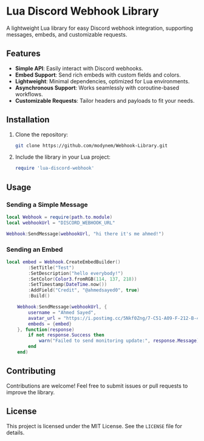 # Lua Discord Webhook Library

A lightweight Lua library for easy Discord webhook integration, supporting messages, embeds, and customizable requests.

## Features

- **Simple API**: Easily interact with Discord webhooks.
- **Embed Support**: Send rich embeds with custom fields and colors.
- **Lightweight**: Minimal dependencies, optimized for Lua environments.
- **Asynchronous Support**: Works seamlessly with coroutine-based workflows.
- **Customizable Requests**: Tailor headers and payloads to fit your needs.

## Installation

1. Clone the repository:
   ```bash
   git clone https://github.com/modynem/Webhook-Library.git
   ```
2. Include the library in your Lua project:
   ```lua
   require 'lua-discord-webhook'
   ```

## Usage

### Sending a Simple Message
```lua
local Webhook = require(path.to.module)
local webhookUrl = "DISCORD_WEBHOOK_URL"

Webhook:SendMessage(webhookUrl, "hi there it's me ahmed!")
```

### Sending an Embed
```lua
local embed = Webhook.CreateEmbedBuilder()
		:SetTitle("Test")
		:SetDescription("hello everybody!")
		:SetColor(Color3.fromRGB(114, 137, 218))
		:SetTimestamp(DateTime.now())
		:AddField("Credit", "@ahmedsayed0", true)
		:Build()

	Webhook:SendMessage(webhookUrl, {
		username = "Ahmed Sayed",
		avatar_url = "https://i.postimg.cc/5Nkf0Zng/7-C51-A09-F-212-B-4751-BC5-C-943-C26-AFEC48.jpg",
		embeds = {embed}
	}, function(response)
		if not response.Success then
			warn("Failed to send monitoring update:", response.Message)
		end
	end)
```

## Contributing

Contributions are welcome! Feel free to submit issues or pull requests to improve the library.

## License

This project is licensed under the MIT License. See the `LICENSE` file for details.
